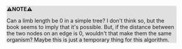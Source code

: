 <div style="margin:2em; background-color: #e0e0e0;">

<strong>⚠️NOTE️️️⚠️</strong>

Can a limb length be 0 in a simple tree? I don't think so, but the book seems to imply that it's possible. But, if the distance between the two nodes on an edge is 0, wouldn't that make them the same organism? Maybe this is just a temporary thing for this algorithm.
</div>

